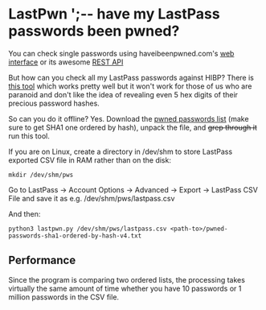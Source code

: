 # LastPwn ';-- have my LastPass passwords been pwned?

You can check single passwords using haveibeenpwned.com's [web interface](https://haveibeenpwned.com/Passwords) or its awesome [REST API](https://haveibeenpwned.com/API/v2#PwnedPasswords)

But how can you check all my LastPass passwords against HIBP? There is [this tool](https://gist.github.com/Tenzer/b8aa3cfa09a7e1396a0661de6bf35633) which works pretty well but it won't work for those of us who are paranoid and don't like the idea of revealing even 5 hex digits of their precious password hashes.

So can you do it offline? Yes. Download the [pwned passwords list](https://haveibeenpwned.com/Passwords) (make sure to get SHA1 one ordered by hash), unpack the file, and ~~grep through it~~ run this tool.

If you are on Linux, create a directory in /dev/shm to store LastPass exported CSV file in RAM rather than on the disk:

```
mkdir /dev/shm/pws
```

Go to LastPass → Account Options → Advanced → Export → LastPass CSV File and save it as e.g. /dev/shm/pws/lastpass.csv

And then:
```
python3 lastpwn.py /dev/shm/pws/lastpass.csv <path-to>/pwned-passwords-sha1-ordered-by-hash-v4.txt
```

## Performance

Since the program is comparing two ordered lists, the processing takes virtually the same amount of time whether you have 10 passwords or 1 million passwords in the CSV file.
